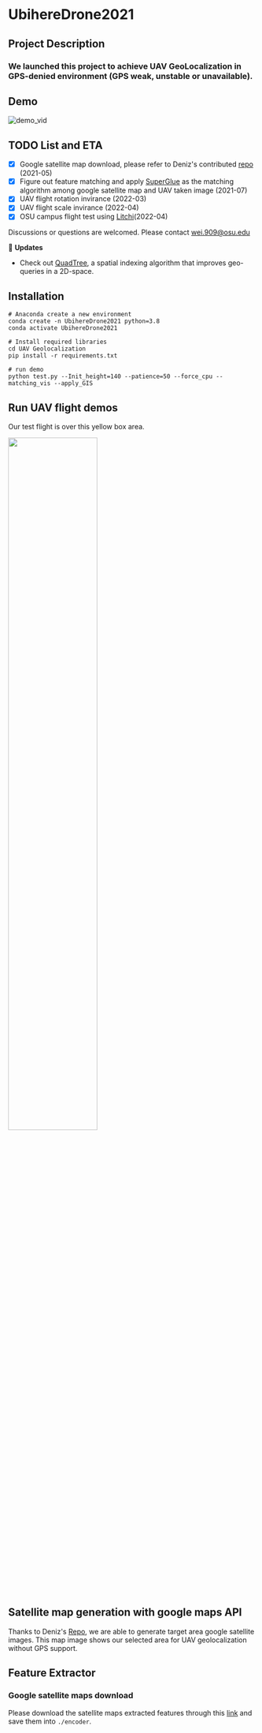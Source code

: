 # UbihereDrone2021
## Project Description
### We launched this project to achieve UAV GeoLocalization in GPS-denied environment (GPS weak, unstable or unavailable).

## Demo
![demo_vid](assets/loftr-github-demo.gif)

## TODO List and ETA
- [x] Google satellite map download, please refer to Deniz's contributed [repo](https://github.com/OSUPCVLab/UAVGeolocalization/tree/main/dataset-generation-gmaps-osm) (2021-05)
- [x] Figure out feature matching and apply [SuperGlue](https://github.com/magicleap/SuperGluePretrainedNetwork) as the matching algorithm among google satellite map and UAV taken image (2021-07)
- [x] UAV flight rotation invirance (2022-03)
- [x] UAV flight scale invirance (2022-04)
- [x] OSU campus flight test using [Litchi](https://flylitchi.com/hub)(2022-04)

Discussions or questions are welcomed. Please contact wei.909@osu.edu

:triangular_flag_on_post: **Updates**
- Check out [QuadTree](https://medium.com/@waleoyediran/spatial-indexing-with-quadtrees-b998ae49336), a spatial indexing algorithm that improves geo-queries in a 2D-space.



## Installation
```shell
# Anaconda create a new environment
conda create -n UbihereDrone2021 python=3.8
conda activate UbihereDrone2021

# Install required libraries
cd UAV Geolocalization
pip install -r requirements.txt

# run demo
python test.py --Init_height=140 --patience=50 --force_cpu --matching_vis --apply_GIS
```

## Run UAV flight demos
Our test flight is over this yellow box area.

<img src="https://github.com/OSUPCVLab/UbihereDrone2021/blob/main/UAV%20Geolocalization/demo/map.png" width=60% height=60%>



## Satellite map generation with google maps API
Thanks to Deniz's [Repo](https://github.com/OSUPCVLab/UAVGeolocalization/tree/main/dataset-generation-gmaps-osm), we are able to generate target area google satellite images. This map image shows our selected area for UAV geolocalization without GPS support.




## Feature Extractor

### Google satellite maps download
Please download the satellite maps extracted features through this [link]() and save them into `./encoder`.
